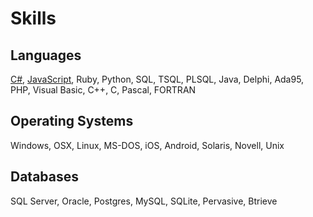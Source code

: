 # Skills

## Languages

[C#][cs], [JavaScript][js], Ruby, Python, SQL, TSQL, PLSQL, Java, Delphi, Ada95, PHP, Visual Basic, C++, C, Pascal, FORTRAN

## Operating Systems

Windows, OSX, Linux, MS-DOS, iOS, Android, Solaris, Novell, Unix

## Databases

SQL Server, Oracle, Postgres, MySQL, SQLite, Pervasive, Btrieve

[cs]: /languages/cs
[js]: /languages/js
